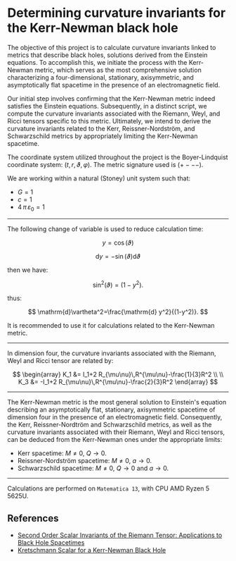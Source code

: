 # Determining curvature invariants for the Kerr-Newman black hole

The objective of this project is to calculate curvature invariants linked to metrics that describe black holes, solutions derived from the Einstein equations. To accomplish this, we initiate the process with the Kerr-Newman metric, which serves as the most comprehensive solution characterizing a four-dimensional, stationary, axisymmetric, and asymptotically flat spacetime in the presence of an electromagnetic field.  

Our initial step involves confirming that the Kerr-Newman metric indeed satisfies the Einstein equations. Subsequently, in a distinct script, we compute the curvature invariants associated with the Riemann, Weyl, and Ricci tensors specific to this metric. Ultimately, we intend to derive the curvature invariants related to the Kerr, Reissner-Nordström, and Schwarzschild metrics by appropriately limiting the Kerr-Newman spacetime.  
  
The coordinate system utilized throughout the project is the Boyer-Lindquist coordinate system: $(t,r,\vartheta,\varphi)$. The metric signature used is $(+ - - -)$.  

We are working within a natural (Stoney) unit system such that:
- $G = 1$
- $c = 1$
- $4\,\pi\,\varepsilon_0 = 1$

---

The following change of variable is used to reduce calculation time:  

$$
y =\cos(\vartheta)
$$

$$
\mathrm{d}y = -\sin(\vartheta) \mathrm{d} \vartheta
$$

then we have:  

$$
\sin^2(\vartheta)=(1-y^2).
$$

thus:  
  
$$
\mathrm{d}\vartheta^2=\frac{\mathrm{d} y^2}{(1-y^2)}.
$$

It is recommended to use it for calculations related to the Kerr-Newman metric.

---
  
In dimension four, the curvature invariants associated with the Riemann, Weyl and Ricci tensor are related by:

$$
\begin{array}
K_1 &= I_1+2 R_{\mu\nu}\,R^{\mu\nu}-\frac{1}{3}R^2 \\
\\
K_3 &= -I_1+2 R_{\mu\nu}\,R^{\mu\nu}-\frac{2}{3}R^2
\end{array}
$$

---

The Kerr-Newman metric is the most general solution to Einstein's equation describing an asymptotically flat, stationary, axisymmetric spacetime of dimension four in the presence of an electromagnetic field. Consequently, the Kerr, Reissner-Nordtröm and Schwarzschild metrics, as well as the curvature invariants associated with their Riemann, Weyl and Ricci tensors, can be deduced from the Kerr-Newman ones under the appropriate limits:
- Kerr spacetime: $M\neq 0$, $Q\rightarrow 0$.
- Reissner-Nordström spacetime: $M\neq 0$, $a\rightarrow 0$.
- Schwarzschild spacetime: $M\neq 0$, $Q\rightarrow 0$ and $a\rightarrow 0$.

---

Calculations are performed on `Matematica 13`, with CPU AMD Ryzen 5 5625U.

## References

- [Second Order Scalar Invariants of the Riemann Tensor: Applications to Black Hole Spacetimes](https://arxiv.org/abs/gr-qc/0302095)
- [Kretschmann Scalar for a Kerr-Newman Black Hole](https://arxiv.org/abs/astro-ph/9912320)